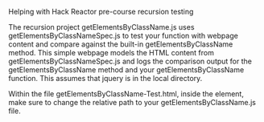 Helping with Hack Reactor pre-course recursion testing

The recursion project getElementsByClassName.js uses getElementsByClassNameSpec.js to test your
function with webpage content and compare against the built-in getElementsByClassName method.
This simple webpage models the HTML content from getElementsByClassNameSpec.js and logs the
comparison output for the getElementsByClassName method and your getElementsByClassName function.
This assumes that jquery is in the local directory.

Within the file getElementsByClassName-Test.html, inside the <head> element, make sure to change
the relative path to your getElementsByClassName.js file.